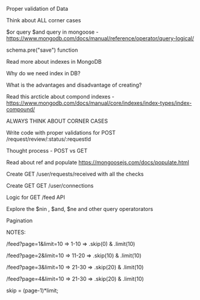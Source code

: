 

Proper validation of Data

Think about ALL corner cases

$or query $and query in mongoose - https://www.mongodb.com/docs/manual/reference/operator/query-logical/

schema.pre("save") function

Read more about indexes in MongoDB

Why do we need index in DB?

What is the advantages and disadvantage of creating?

Read this arcticle about compond indexes - https://www.mongodb.com/docs/manual/core/indexes/index-types/index-compound/

ALWAYS THINK ABOUT CORNER CASES

Write code with proper validations for POST /request/review/:status/:requestId

Thought process - POST vs GET

Read about ref and populate https://mongoosejs.com/docs/populate.html

Create GET /user/requests/received with all the checks

Create GET GET /user/connections

Logic for GET /feed API

Explore the $nin , $and, $ne and other query operatorators

Pagination

NOTES:

/feed?page=1&limit=10 => 1-10 => .skip(0) & .limit(10)

/feed?page=2&limit=10 => 11-20 => .skip(10) & .limit(10)

/feed?page=3&limit=10 => 21-30 => .skip(20) & .limit(10)

/feed?page=4&limit=10 => 21-30 => .skip(20) & .limit(10)

skip = (page-1)*limit;
 


